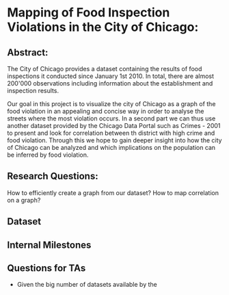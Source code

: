 # Mapping of Food Inspection Violations in the City of Chicago:

## Abstract:

The City of Chicago provides a dataset containing the results of food inspections it conducted since January 1st 2010. In total, there are almost 200'000 observations including information about the establishment and inspection results.


Our goal in this project is to visualize the city of Chicago as a graph of the food violation in an appealing and concise way in order to analyse the streets where the most violation occurs. In a second part we can thus use another dataset provided by the Chicago Data Portal such as Crimes - 2001 to present and look for correlation between th district with high crime and food violation.  Through this we hope to gain deeper insight into how the city of Chicago can be analyzed and which implications on the population can be inferred by food violation.

## Research Questions:

How to efficiently create a graph from our dataset?
How to map correlation on a graph?

## Dataset 

## Internal Milestones

## Questions for TAs
- Given the big number of datasets available by the 